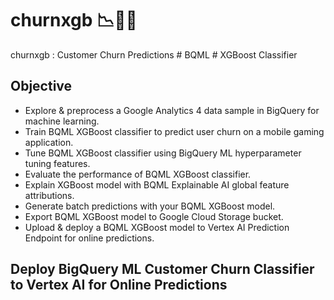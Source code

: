 # churnxgb 📉🚀😀
churnxgb : Customer Churn Predictions # BQML # XGBoost Classifier

## Objective
- Explore & preprocess a Google Analytics 4 data sample in BigQuery for machine learning.
- Train BQML XGBoost classifier to predict user churn on a mobile gaming application.
- Tune BQML XGBoost classifier using BigQuery ML hyperparameter tuning features.
- Evaluate the performance of BQML XGBoost classifier.
- Explain XGBoost model with BQML Explainable AI global feature attributions.
- Generate batch predictions with your BQML XGBoost model.
- Export BQML XGBoost model to Google Cloud Storage bucket.
- Upload & deploy a BQML XGBoost model to Vertex AI Prediction Endpoint for online predictions.

## Deploy BigQuery ML Customer Churn Classifier to Vertex AI for Online Predictions 

